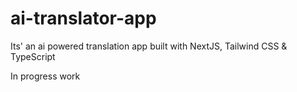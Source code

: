 # ai-translator-app
Its' an ai powered translation app built with NextJS, Tailwind CSS &amp; TypeScript

In progress work
